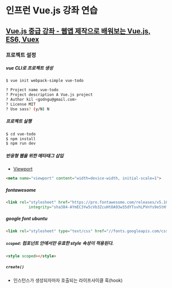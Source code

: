 # 인프런 Vue.js 강좌 연습
## [Vue.js 중급 강좌 - 웹앱 제작으로 배워보는 Vue.js, ES6, Vuex](https://inf.run/PvK9)

### 프로젝트 설정
##### vue CLI로 프로젝트 생성
```bash
$ vue init webpack-simple vue-todo

? Project name vue-todo
? Project description A Vue.js project
? Author kil <godngu@gmail.com>
? License MIT
? Use sass? (y/N) N
```

##### 프로젝트 실행
```bash
$ cd vue-todo
$ npm install
$ npm run dev
```

##### 반응형 웹을 위한 메타태그 삽입
- [Viewport](https://developer.mozilla.org/en-US/docs/Web/HTML/Viewport_meta_tag)
```html
<meta name="viewport" content="width=device-width, initial-scale=1">
```

##### fontawesome
```html
<link rel="stylesheet" href="https://pro.fontawesome.com/releases/v5.10.0/css/all.css"
          integrity="sha384-AYmEC3Yw5cVb3ZcuHtOA93w35dYTsvhLPVnYs9eStHfGJvOvKxVfELGroGkvsg+p" crossorigin="anonymous"/>
```

##### google font ubuntu
```html
<link rel="stylesheet" type="text/css" href="//fonts.googleapis.com/css?family=Ubuntu"/>
```

##### `scoped`: 컴포넌트 안에서만 유효한 style 속성이 적용된다.
```html
<style scoped></style>
```

##### `create()`
- 인스턴스가 생성되자마자 호출되는 라이프사이클 훅(hook)
